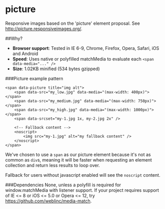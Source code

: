 picture
=======

Responsive images based on the 'picture' element proposal. See http://picture.responsiveimages.org/.

##Why?
* **Browser support**: Tested in IE 6-9, Chrome, Firefox, Opera, Safari, iOS and Android
* **Speed**: Uses native or polyfilled matchMedia to evaluate each ```<span data-media="..." />```
* **Size**: 1.02KB minified (534 bytes gzipped)

###Picture example pattern
```
<span data-picture title="img alt">
    <span data-src="my_low.jpg" data-media="(max-width: 400px)"></span>
    <span data-src="my_medium.jpg" data-media="(max-width: 750px)"></span>
    <span data-src="my_high.jpg" data-media="(max-width: 1000px)"></span>
    <span data-srcset="my-1.jpg 1x, my-2.jpg 2x" />
    
    <!-- Fallback content -->
    <noscript>
        <img src="my-1.jpg" alt="my fallback content" />
    </noscript>
</span>
```

We've chosen to use a ```span``` as our picture element because it's not as common as ```div```s, meaning it will be faster when requesting an element collection and return less results to loop over.

Fallback for users without javascript enabled will see the ```noscript``` content.

###Dependencies
None, unless a polyfill is required for window.matchMedia with listener support. If your project requires support of IE <= 8 or iOS <= 5.0 or Opera <= 12, try https://github.com/weblinc/media-match.
